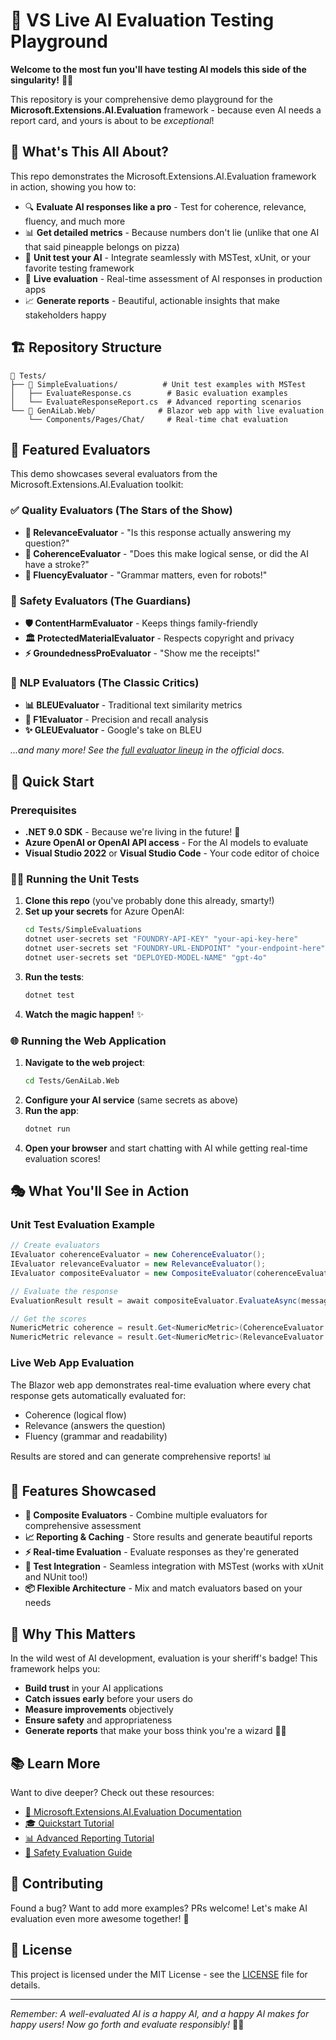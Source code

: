 # 🧪 VS Live AI Evaluation Testing Playground

**Welcome to the most fun you'll have testing AI models this side of the singularity!** 🤖✨

This repository is your comprehensive demo playground for the **Microsoft.Extensions.AI.Evaluation** framework - because even AI needs a report card, and yours is about to be _exceptional_! 

## 🎯 What's This All About?

This repo demonstrates the Microsoft.Extensions.AI.Evaluation framework in action, showing you how to:

- 🔍 **Evaluate AI responses like a pro** - Test for coherence, relevance, fluency, and much more
- 📊 **Get detailed metrics** - Because numbers don't lie (unlike that one AI that said pineapple belongs on pizza)
- 🧪 **Unit test your AI** - Integrate seamlessly with MSTest, xUnit, or your favorite testing framework
- 🚀 **Live evaluation** - Real-time assessment of AI responses in production apps
- 📈 **Generate reports** - Beautiful, actionable insights that make stakeholders happy

## 🏗️ Repository Structure

```
📁 Tests/
├── 📁 SimpleEvaluations/          # Unit test examples with MSTest
│   ├── EvaluateResponse.cs        # Basic evaluation examples
│   └── EvaluateResponseReport.cs  # Advanced reporting scenarios
└── 📁 GenAiLab.Web/              # Blazor web app with live evaluation
    └── Components/Pages/Chat/     # Real-time chat evaluation
```

## 🎪 Featured Evaluators

This demo showcases several evaluators from the Microsoft.Extensions.AI.Evaluation toolkit:

### ✅ **Quality Evaluators** (The Stars of the Show)
- **🎯 RelevanceEvaluator** - "Is this response actually answering my question?"
- **🧠 CoherenceEvaluator** - "Does this make logical sense, or did the AI have a stroke?"
- **💫 FluencyEvaluator** - "Grammar matters, even for robots!"

### 🔐 **Safety Evaluators** (The Guardians)
- **🛡️ ContentHarmEvaluator** - Keeps things family-friendly
- **🏛️ ProtectedMaterialEvaluator** - Respects copyright and privacy
- **⚡ GroundednessProEvaluator** - "Show me the receipts!"

### 📝 **NLP Evaluators** (The Classic Critics)
- **📊 BLEUEvaluator** - Traditional text similarity metrics
- **🎯 F1Evaluator** - Precision and recall analysis
- **✨ GLEUEvaluator** - Google's take on BLEU

_...and many more! See the [full evaluator lineup](https://learn.microsoft.com/en-us/dotnet/ai/conceptual/evaluation-libraries#comprehensive-evaluation-metrics) in the official docs._

## 🚀 Quick Start

### Prerequisites

- **.NET 9.0 SDK** - Because we're living in the future! 🚀
- **Azure OpenAI or OpenAI API access** - For the AI models to evaluate
- **Visual Studio 2022** or **Visual Studio Code** - Your code editor of choice

### 🏃‍♂️ Running the Unit Tests

1. **Clone this repo** (you've probably done this already, smarty!)
2. **Set up your secrets** for Azure OpenAI:
   ```bash
   cd Tests/SimpleEvaluations
   dotnet user-secrets set "FOUNDRY-API-KEY" "your-api-key-here"
   dotnet user-secrets set "FOUNDRY-URL-ENDPOINT" "your-endpoint-here"
   dotnet user-secrets set "DEPLOYED-MODEL-NAME" "gpt-4o"
   ```
3. **Run the tests**:
   ```bash
   dotnet test
   ```
4. **Watch the magic happen!** ✨

### 🌐 Running the Web Application

1. **Navigate to the web project**:
   ```bash
   cd Tests/GenAiLab.Web
   ```
2. **Configure your AI service** (same secrets as above)
3. **Run the app**:
   ```bash
   dotnet run
   ```
4. **Open your browser** and start chatting with AI while getting real-time evaluation scores!

## 🎭 What You'll See in Action

### Unit Test Evaluation Example
```csharp
// Create evaluators
IEvaluator coherenceEvaluator = new CoherenceEvaluator();
IEvaluator relevanceEvaluator = new RelevanceEvaluator();
IEvaluator compositeEvaluator = new CompositeEvaluator(coherenceEvaluator, relevanceEvaluator);

// Evaluate the response
EvaluationResult result = await compositeEvaluator.EvaluateAsync(messages, response, chatConfiguration);

// Get the scores
NumericMetric coherence = result.Get<NumericMetric>(CoherenceEvaluator.CoherenceMetricName);
NumericMetric relevance = result.Get<NumericMetric>(RelevanceEvaluator.RelevanceMetricName);
```

### Live Web App Evaluation
The Blazor web app demonstrates real-time evaluation where every chat response gets automatically evaluated for:
- Coherence (logical flow)
- Relevance (answers the question)
- Fluency (grammar and readability)

Results are stored and can generate comprehensive reports! 📊

## 🎨 Features Showcased

- **🔄 Composite Evaluators** - Combine multiple evaluators for comprehensive assessment
- **📈 Reporting & Caching** - Store results and generate beautiful reports
- **⚡ Real-time Evaluation** - Evaluate responses as they're generated
- **🧪 Test Integration** - Seamless integration with MSTest (works with xUnit and NUnit too!)
- **📦 Flexible Architecture** - Mix and match evaluators based on your needs

## 🌟 Why This Matters

In the wild west of AI development, evaluation is your sheriff's badge! This framework helps you:

- **Build trust** in your AI applications
- **Catch issues early** before your users do
- **Measure improvements** objectively
- **Ensure safety** and appropriateness
- **Generate reports** that make your boss think you're a wizard 🧙‍♂️

## 📚 Learn More

Want to dive deeper? Check out these resources:

- [📖 Microsoft.Extensions.AI.Evaluation Documentation](https://learn.microsoft.com/en-us/dotnet/ai/conceptual/evaluation-libraries)
- [🎓 Quickstart Tutorial](https://learn.microsoft.com/en-us/dotnet/ai/quickstarts/evaluate-ai-response)
- [📊 Advanced Reporting Tutorial](https://learn.microsoft.com/en-us/dotnet/ai/tutorials/evaluate-with-reporting)
- [🔐 Safety Evaluation Guide](https://learn.microsoft.com/en-us/dotnet/ai/tutorials/evaluate-safety)

## 🤝 Contributing

Found a bug? Want to add more examples? PRs welcome! Let's make AI evaluation even more awesome together! 🚀

## 📜 License

This project is licensed under the MIT License - see the [LICENSE](LICENSE) file for details.

---

*Remember: A well-evaluated AI is a happy AI, and a happy AI makes for happy users! Now go forth and evaluate responsibly!* 🎉🤖
